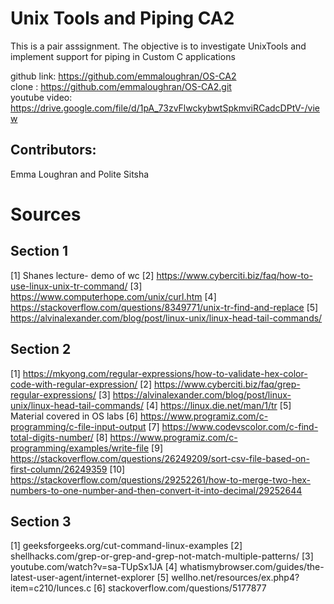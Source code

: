 # Unix Tools and Piping CA2 

This is a pair asssignment.
The objective is to investigate UnixTools and implement support for piping in Custom C applications

github link: https://github.com/emmaloughran/OS-CA2  
clone : https://github.com/emmaloughran/OS-CA2.git  
youtube video: https://drive.google.com/file/d/1pA_73zvFlwckybwtSpkmviRCadcDPtV-/view     

## Contributors:

Emma Loughran and Polite Sitsha

# Sources

## Section 1

[1] Shanes lecture- demo of wc 
[2] https://www.cyberciti.biz/faq/how-to-use-linux-unix-tr-command/ 
[3] https://www.computerhope.com/unix/curl.htm 
[4] https://stackoverflow.com/questions/8349771/unix-tr-find-and-replace 
[5] https://alvinalexander.com/blog/post/linux-unix/linux-head-tail-commands/


## Section 2

[1] https://mkyong.com/regular-expressions/how-to-validate-hex-color-code-with-regular-expression/
[2] https://www.cyberciti.biz/faq/grep-regular-expressions/
[3] https://alvinalexander.com/blog/post/linux-unix/linux-head-tail-commands/
[4] https://linux.die.net/man/1/tr
[5] Material covered in OS labs
[6] https://www.programiz.com/c-programming/c-file-input-output
[7] https://www.codevscolor.com/c-find-total-digits-number/
[8] https://www.programiz.com/c-programming/examples/write-file
[9] https://stackoverflow.com/questions/26249209/sort-csv-file-based-on-first-column/26249359
[10] https://stackoverflow.com/questions/29252261/how-to-merge-two-hex-numbers-to-one-number-and-then-convert-it-into-decimal/29252644

## Section 3
[1] geeksforgeeks.org/cut-command-linux-examples
[2] shellhacks.com/grep-or-grep-and-grep-not-match-multiple-patterns/
[3] youtube.com/watch?v=sa-TUpSx1JA
[4] whatismybrowser.com/guides/the-latest-user-agent/internet-explorer
[5] wellho.net/resources/ex.php4?item=c210/lunces.c
[6] stackoverflow.com/questions/5177877

